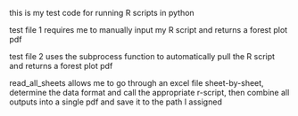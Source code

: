 this is my test code for running R scripts in python

test file 1 requires me to manually input my R script and returns a forest plot pdf

test file 2 uses the subprocess function to automatically pull the R script and returns a forest plot pdf

read_all_sheets allows me to go through an excel file sheet-by-sheet, determine the data format and call the appropriate r-script, then combine all outputs into a single pdf and save it to the path I assigned
